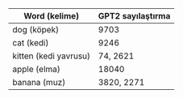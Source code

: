 | Word (kelime) | GPT2 sayılaştırma |
|---------------|-------------------|
| dog   (köpek)        | 9703              |
| cat  (kedi)         | 9246              |
| kitten (kedi yavrusu)           | 74, 2621          |
| apple  (elma)       | 18040             |
| banana (muz)       | 3820, 2271        |

